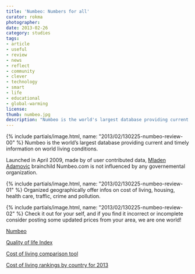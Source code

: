 ```yaml
---
title: 'Numbeo: Numbers for all'
curator: rokma
photographer:
date: 2013-02-26
category: studies
tags:
- article
- useful
- review
- news
- reflect
- community
- clever
- technology
- smart
- life
- educational
- global-warming
license:
thumb: numbeo.jpg
description: "Numbeo is the world's largest database providing current and timely information on world living conditions."
---
```


{% include partials/image.html, name: "2013/02/130225-numbeo-review-00" %}
Numbeo is the world&rsquo;s largest database providing current and timely information on world living conditions.

Launched in April 2009, made by of user contributed data, <a href="http://www.numbeo.com/common/about.jsp" title="about numbeo"  >Mladen Adamovic</a> brainchild Numbeo.com is not influenced by any governemental organization.

{% include partials/image.html, name: "2013/02/130225-numbeo-review-01" %}
Organized geographically offer infos on cost of living, housing, health care, traffic, crime and pollution.

{% include partials/image.html, name: "2013/02/130225-numbeo-review-02" %}
Check it out for your self, and if you find it incorrect or incomplete consider posting some updated prices from your area, we are one world!

<a href="http://www.munbeo.com" title="munbeo - wisdom of the crowd "  >Numbeo</a>

<a href="http://www.numbeo.com/quality-of-life/rankings_by_country.jsp" title="Quality of Life Index for Country for 2013"  >Quality of life Index</a>

<a href="http://www.numbeo.com/cost-of-living/comparison.jsp" title="Using this tool you can compare cost of living and it's indicators"  >Cost of living comparison tool</a>

<a href="http://www.numbeo.com/cost-of-living/rankings_by_country.jsp" title="Cost of living rankings by country for 2013"  >Cost of living rankings by country for 2013</a>
